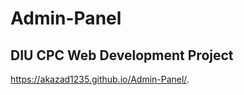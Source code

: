 # Admin-Panel
DIU CPC Web Development Project 
--------------------------------------------
https://akazad1235.github.io/Admin-Panel/.
